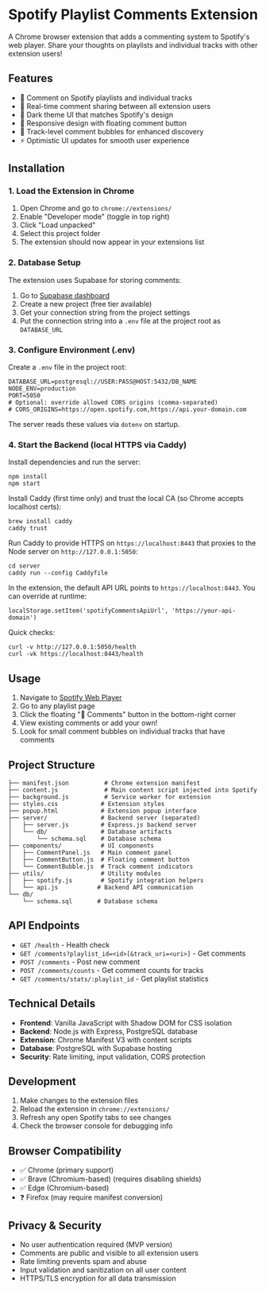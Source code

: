# Spotify Playlist Comments Extension

A Chrome browser extension that adds a commenting system to Spotify's web player. Share your thoughts on playlists and individual tracks with other extension users!

## Features

- 💬 Comment on Spotify playlists and individual tracks
- 🔄 Real-time comment sharing between all extension users
- 🎨 Dark theme UI that matches Spotify's design
- 📱 Responsive design with floating comment button
- 🔔 Track-level comment bubbles for enhanced discovery
- ⚡ Optimistic UI updates for smooth user experience

## Installation

### 1. Load the Extension in Chrome

1. Open Chrome and go to `chrome://extensions/`
2. Enable "Developer mode" (toggle in top right)
3. Click "Load unpacked"
4. Select this project folder
5. The extension should now appear in your extensions list

### 2. Database Setup

The extension uses Supabase for storing comments:

1. Go to [Supabase dashboard](https://supabase.com/dashboard/projects)
2. Create a new project (free tier available)
3. Get your connection string from the project settings
4. Put the connection string into a `.env` file at the project root as `DATABASE_URL`

### 3. Configure Environment (.env)

Create a `.env` file in the project root:

```
DATABASE_URL=postgresql://USER:PASS@HOST:5432/DB_NAME
NODE_ENV=production
PORT=5050
# Optional: override allowed CORS origins (comma-separated)
# CORS_ORIGINS=https://open.spotify.com,https://api.your-domain.com
```

The server reads these values via `dotenv` on startup.

### 4. Start the Backend (local HTTPS via Caddy)

Install dependencies and run the server:

```
npm install
npm start
```

Install Caddy (first time only) and trust the local CA (so Chrome accepts localhost certs):

```
brew install caddy
caddy trust
```

Run Caddy to provide HTTPS on `https://localhost:8443` that proxies to the Node server on `http://127.0.0.1:5050`:

```
cd server
caddy run --config Caddyfile
```

In the extension, the default API URL points to `https://localhost:8443`. You can override at runtime:

```
localStorage.setItem('spotifyCommentsApiUrl', 'https://your-api-domain')
```

Quick checks:

```
curl -v http://127.0.0.1:5050/health
curl -vk https://localhost:8443/health
```

## Usage

1. Navigate to [Spotify Web Player](https://open.spotify.com)
2. Go to any playlist page
3. Click the floating "💬 Comments" button in the bottom-right corner
4. View existing comments or add your own!
5. Look for small comment bubbles on individual tracks that have comments

## Project Structure

```
├── manifest.json          # Chrome extension manifest
├── content.js             # Main content script injected into Spotify
├── background.js          # Service worker for extension
├── styles.css            # Extension styles
├── popup.html            # Extension popup interface
├── server/               # Backend server (separated)
│   ├── server.js         # Express.js backend server
│   └── db/               # Database artifacts
│       └── schema.sql    # Database schema
├── components/           # UI components
│   ├── CommentPanel.js   # Main comment panel
│   ├── CommentButton.js  # Floating comment button
│   └── CommentBubble.js  # Track comment indicators
├── utils/                # Utility modules
│   ├── spotify.js        # Spotify integration helpers
│   └── api.js           # Backend API communication
└── db/
    └── schema.sql       # Database schema
```

## API Endpoints

- `GET /health` - Health check
- `GET /comments?playlist_id=<id>[&track_uri=<uri>]` - Get comments
- `POST /comments` - Post new comment
- `POST /comments/counts` - Get comment counts for tracks
- `GET /comments/stats/:playlist_id` - Get playlist statistics

## Technical Details

- **Frontend**: Vanilla JavaScript with Shadow DOM for CSS isolation
- **Backend**: Node.js with Express, PostgreSQL database
- **Extension**: Chrome Manifest V3 with content scripts
- **Database**: PostgreSQL with Supabase hosting
- **Security**: Rate limiting, input validation, CORS protection

## Development

1. Make changes to the extension files
2. Reload the extension in `chrome://extensions/`
3. Refresh any open Spotify tabs to see changes
4. Check the browser console for debugging info

## Browser Compatibility

- ✅ Chrome (primary support)
- ✅ Brave (Chromium-based) (requires disabling shields)
- ✅ Edge (Chromium-based)
- ❓ Firefox (may require manifest conversion)

## Privacy & Security

- No user authentication required (MVP version)
- Comments are public and visible to all extension users
- Rate limiting prevents spam and abuse
- Input validation and sanitization on all user content
- HTTPS/TLS encryption for all data transmission